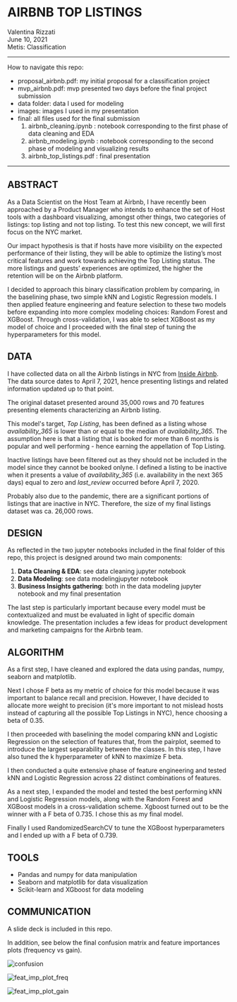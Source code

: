 # AIRBNB TOP LISTINGS
Valentina Rizzati <br/>
June 10, 2021 <br/>
Metis: Classification <br/>

---

How to navigate this repo:
- proposal_airbnb.pdf: my initial proposal for a classification project 
- mvp_airbnb.pdf: mvp presented two days before the final project submission
- data folder: data I used for modeling
- images: images I used in my presentation
- final: all files used for the final submission
  1. airbnb_cleaning.ipynb : notebook corresponding to the first phase of data cleaning and EDA
  2. airbnb_modeling.ipynb : notebook corresponding to the second phase of modeling and visualizing results
  3. airbnb_top_listings.pdf : final presentation

---

## ABSTRACT
As a Data Scientist on the Host Team at Airbnb, I have recently been approached by a Product Manager who intends to enhance the set of Host tools with a dashboard visualizing, amongst other things, two categories of listings: top listing and not top listing. To test this new concept, we will first focus on the NYC market.

Our impact hypothesis is that if hosts have more visibility on the expected performance of their listing, they will be able to optimize the listing’s most critical features and work towards achieving the Top Listing status. The more listings and guests’ experiences are optimized, the higher the retention will be on the Airbnb platform. 

I decided to approach this binary classification problem by comparing, in the baselining phase, two simple kNN and Logistic Regression models. I then applied feature engineering and feature selection to these two models before expanding into more complex modeling choices: Random Forest and XGBoost. 
Through cross-validation, I was able to select XGBoost as my model of choice and I proceeded with the final step of tuning the hyperparameters for this model.

## DATA

I have collected data on all the Airbnb listings in NYC from [Inside Airbnb](http://insideairbnb.com/get-the-data.html). 
The data source dates to April 7, 2021, hence presenting listings and related information updated up to that point.  

The original dataset presented around 35,000 rows and 70 features presenting elements characterizing an Airbnb listing.

This model's target, *Top Listing*, has been defined as a listing whose *availability_365* is lower than or equal to the median of *availability_365*. The assumption here is that a listing that is booked for more than 6 months is popular and well performing - hence earning the appellation of Top Listing.

Inactive listings have been filtered out as they should not be included in the model since they cannot be booked onlyne. 
I defined a listing to be inactive when it presents a value of *availability_365* (i.e. availability in the next 365 days) equal to zero and *last_review* occurred before April 7, 2020.

Probably also due to the pandemic, there are a significant portions of listings that are inactive in NYC. Therefore, the size of my final listings dataset was ca. 26,000 rows.

## DESIGN

As reflected in the two jupyter notebooks included in the final folder of this repo, this project is designed around two main components:
1. **Data Cleaning & EDA**: see data cleaning jupyter notebook
2. **Data Modeling**: see data modelingjupyter notebook
3. **Business Insights gathering**: both in the data modeling jupyter notebook and my final presentation

The last step is particularly important because every model must be contextualized and must be evaluated in light of specific domain knowledge. The presentation includes a few ideas for product development and marketing campaigns for the Airbnb team.

## ALGORITHM

As a first step, I have cleaned and explored the data using pandas, numpy, seaborn and matplotlib. <br/>

Next I chose F beta as my metric of choice for this model because it was important to balance recall and precision. However, I have decided to allocate more weight to precision (it's more important to not mislead hosts instead of capturing all the possible Top Listings in NYC), hence choosing a beta of 0.35. 

I then proceeded with baselining the model comparing kNN and Logistic Regression on the selection of features that, from the pairplot, seemed to introduce the largest separability between the classes. In this step, I have also tuned the k hyperparameter of kNN to maximize F beta.

I then conducted a quite extensive phase of feature engineering and tested kNN and Logistic Regression across 22 distinct combinations of features. 

As a next step, I expanded the model and tested the best performing kNN and Logistic Regression models, along with the Random Forest and XGBoost models in a cross-validation scheme. Xgboost turned out to be the winner with a F beta of 0.735. I chose this as my final model.

Finally I used RandomizedSearchCV to tune the XGBoost hyperparameters and I ended up with a F beta of 0.739.

## TOOLS

- Pandas and numpy for data manipulation
- Seaborn and matplotlib for data visualization
- Scikit-learn and XGboost for data modeling

## COMMUNICATION

A slide deck is included in this repo. 

In addition, see below the final confusion matrix and feature importances plots (frequency vs gain).

![confusion](https://user-images.githubusercontent.com/68084582/121629094-82739100-ca48-11eb-9b13-fec7cc07a18f.png)

![feat_imp_plot_freq](https://user-images.githubusercontent.com/68084582/121629132-928b7080-ca48-11eb-8d3b-9a0a83682520.png)

![feat_imp_plot_gain](https://user-images.githubusercontent.com/68084582/121629143-96b78e00-ca48-11eb-9876-da4735ceb28a.png)
